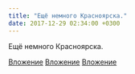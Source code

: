 ```yaml
---
title: "Ещё немного Красноярска."
date: 2017-12-29 02:34:00 +0300
---
```


Ещё немного Красноярска.


[Вложение](/assets/vk_photos/1/ZB-T_Jl9qU0.jpg)
[Вложение](/assets/vk_photos/1/0IB9HFEuRcY.jpg)
[Вложение](/assets/vk_photos/1/JWWOe197ltE.jpg)
